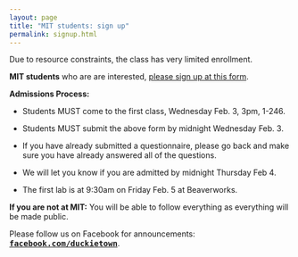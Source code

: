 ```yaml
---
layout: page
title: "MIT students: sign up"
permalink: signup.html
---
```



Due to resource constraints, the class has very limited enrollment. 

**MIT students** who are are interested, 
[please sign up at this form](https://docs.google.com/forms/d/16Ky_82MFX-vByKSyiLiUrvUXbFAWbzJylRi-G2lmdFM/viewform).

**Admissions Process:**

 - Students MUST come to the first class, Wednesday Feb. 3, 3pm, 1-246.

 - Students MUST submit the above form by midnight Wednesday Feb. 3.

 - If you have already submitted a questionnaire, please go back and make sure you have already answered all of the questions.

 - We will let you know if you are admitted by midnight Thursday Feb 4.

 - The first lab is at 9:30am on Friday Feb. 5 at Beaverworks.

**If you are not at MIT:** You will be able to follow everything as everything will be made public.

Please follow us on Facebook for announcements:
<a style='font-family: monospace; font-weight: bold' href="http://facebook.com/duckietown">facebook.com/duckietown</a>.
